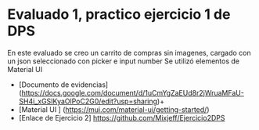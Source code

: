# Evaluado 1, practico ejercicio 1 de DPS 

En este evaluado se creo un carrito de compras sin imagenes, cargado con un json seleccionado con picker e input number
Se utilizó elementos de Material UI 


- [Documento de evidencias] (https://docs.google.com/document/d/1uCmYgZaEUd8r2jWruaMFaU-SH4i_xGSIKyaOlPoC2G0/edit?usp=sharing)+
- [Material UI ] (https://mui.com/material-ui/getting-started/)
- [Enlace de Ejercicio 2] https://github.com/Mixjeff/Ejercicio2DPS
